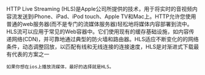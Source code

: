 HTTP Live Streaming (HLS)是Apple公司所提供的技术，用于将实时的音视频内容流发送到iPhone、iPad、iPod touch、Apple TV和Mac上。HTTP允许您使用普通的web服务器(而不是专门的流媒体服务器)轻松地将媒体内容部署到流中。HLS流可以应用于常见的Web容器中。它们使用现有的缓存基础设施，如内容传递网络(CDN)，并可靠地通过典型的防火墙和路由器。HLS适应不断变化的的网络条件，动态调整回放，以匹配有线和无线连接的连接速度，HLS是对渐进式下载最有代表的方案之一
```
如果你想在ios上播放流媒体，最好的选择就是HLS。
```

